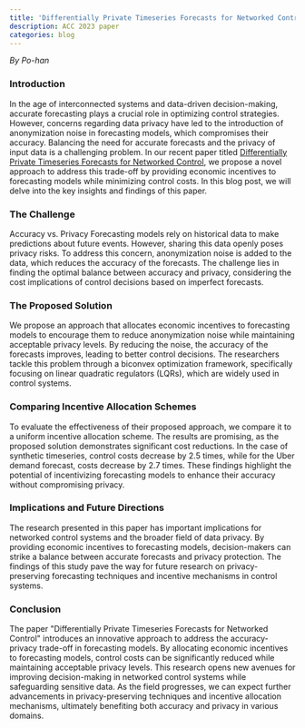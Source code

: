 ```yaml
---
title: 'Differentially Private Timeseries Forecasts for Networked Control: Protecting Privacy without Sacrificing Accuracy'
description: ACC 2023 paper
categories: blog
---
```


*By Po-han*

### Introduction
In the age of interconnected systems and data-driven decision-making, accurate forecasting plays a crucial role in optimizing control strategies. However, concerns regarding data privacy have led to the introduction of anonymization noise in forecasting models, which compromises their accuracy. Balancing the need for accurate forecasts and the privacy of input data is a challenging problem. In our recent paper titled [Differentially Private Timeseries Forecasts for Networked Control](https://arxiv.org/abs/2210.00358), we propose a novel approach to address this trade-off by providing economic incentives to forecasting models while minimizing control costs. In this blog post, we will delve into the key insights and findings of this paper.

### The Challenge
Accuracy vs. Privacy Forecasting models rely on historical data to make predictions about future events. However, sharing this data openly poses privacy risks. To address this concern, anonymization noise is added to the data, which reduces the accuracy of the forecasts. The challenge lies in finding the optimal balance between accuracy and privacy, considering the cost implications of control decisions based on imperfect forecasts.

### The Proposed Solution
We propose an approach that allocates economic incentives to forecasting models to encourage them to reduce anonymization noise while maintaining acceptable privacy levels. By reducing the noise, the accuracy of the forecasts improves, leading to better control decisions. The researchers tackle this problem through a biconvex optimization framework, specifically focusing on linear quadratic regulators (LQRs), which are widely used in control systems.

### Comparing Incentive Allocation Schemes
To evaluate the effectiveness of their proposed approach, we compare it to a uniform incentive allocation scheme. The results are promising, as the proposed solution demonstrates significant cost reductions. In the case of synthetic timeseries, control costs decrease by 2.5 times, while for the Uber demand forecast, costs decrease by 2.7 times. These findings highlight the potential of incentivizing forecasting models to enhance their accuracy without compromising privacy.

### Implications and Future Directions
The research presented in this paper has important implications for networked control systems and the broader field of data privacy. By providing economic incentives to forecasting models, decision-makers can strike a balance between accurate forecasts and privacy protection. The findings of this study pave the way for future research on privacy-preserving forecasting techniques and incentive mechanisms in control systems.

### Conclusion
The paper "Differentially Private Timeseries Forecasts for Networked Control" introduces an innovative approach to address the accuracy-privacy trade-off in forecasting models. By allocating economic incentives to forecasting models, control costs can be significantly reduced while maintaining acceptable privacy levels. This research opens new avenues for improving decision-making in networked control systems while safeguarding sensitive data. As the field progresses, we can expect further advancements in privacy-preserving techniques and incentive allocation mechanisms, ultimately benefiting both accuracy and privacy in various domains.